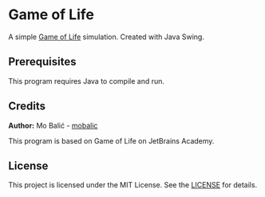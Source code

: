 # Game of Life
 A simple [Game of Life](https://en.wikipedia.org/wiki/Conway%27s_Game_of_Life ) simulation. Created with Java Swing.
 
 ## Prerequisites
This program requires Java to compile and run.

## Credits
**Author:** Mo Balić - [mobalic](https://github.com/mobalic)

This program is based on Game of Life on JetBrains Academy.

## License
This project is licensed under the MIT License. See the [LICENSE](https://github.com/mobalic/Game-of-Life/blob/main/LICENSE) for details.
